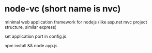 # node-vc (short name is nvc)

minimal web application framework for nodejs (like asp.net mvc project structure, similar express)

set application port in config.js 

npm install && node app.js

 
 
